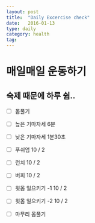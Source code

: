 ```yaml
---
layout: post
title:  "Daily Excercise check"
date:   2016-01-13
type: daily
category: health
tag:
---
```


# 매일매일 운동하기

## 숙제 때문에 하루 쉼..

- [ ] 몸풀기
- [ ] 높은 기마자세 6분
- [ ] 낮은 기마자세 1분30초
- [ ] 푸쉬업 10 / 2
- [ ] 런치 10 / 2
- [ ] 버피 10 / 2
- [ ] 윗몸 일으키기 -1 10 / 2
- [ ] 윗몸 일으키기 -2 10 / 2
- [ ] 마무리 몸풀기



